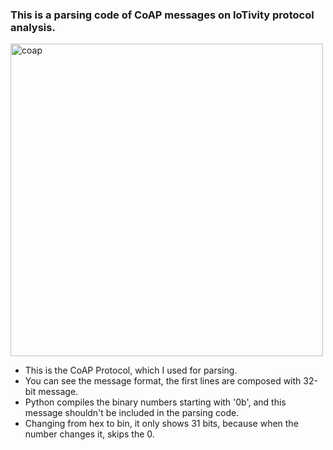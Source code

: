 ### This is a parsing code of CoAP messages on IoTivity protocol analysis.
<img width="500" alt="coap" src="https://user-images.githubusercontent.com/80508931/133028059-b17c23dc-d7e1-445d-a6b0-e270bd6786b0.png">

- This is the CoAP Protocol, which I used for parsing.
- You can see the message format, the first lines are composed with 32-bit message.
- Python compiles the binary numbers starting with '0b', and this message shouldn't be included in the parsing code. 
- Changing from hex to bin, it only shows 31 bits, because when the number changes it, skips the 0.

